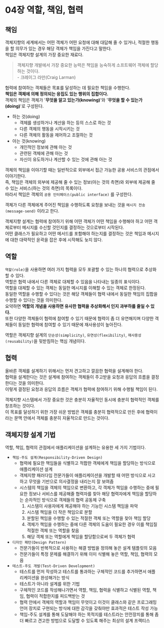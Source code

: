 # 04장 역할, 책임, 협력

## 책임

객체지향의 세계에서는 어떤 객체가 어떤 요청에 대해 대답해 줄 수 있거나, 적절한 행동을 할 의무가 있는 경우 해당 객체가 책임을 가진다고 말한다.  
책임은 객체지향 설계의 가장 중요한 재료다.

> 객체지향 개발에서 가장 중요한 능력은 책임을 능숙하게 소프트웨어 객체에 할당하는 것이다.  
> \- 크레이그 라만(Craig Larman)

협력에 참여하는 객체들은 목표를 달성하는 데 필요한 책임을 수행한다.  
**책임은 객체에 의해 정의되는 응집도 있는 행위의 집합이다.**  
객체의 책임은 객체가 '**무엇을 알고 있는가(knowing)**'와 '**무엇을 할 수 있는가(doing)**'로 구성된다.

- 하는 것(doing)
  - 객체를 생성하거나 계산을 하는 등의 스스로 하는 것
  - 다른 객체의 행동을 시작시키는 것
  - 다른 객체의 활동을 제어하고 조절하는 것
- 아는 것(knowing)
  - 개인적인 정보에 관해 아는 것
  - 관련된 객체에 관해 아는 것
  - 자신이 유도하거나 계산할 수 있는 것에 관해 아는 것

객체의 책임을 이야기할 때는 일반적으로 외부에서 접근 가능한 공용 서비스의 관점에서 이야기한다.  
즉, 책임은 객체의 외부에 제공해 줄 수 있는 정보(아는 것의 측면)와 외부에 제공해 줄 수 있는 서비스(하는 것의 측면)의 목록이다.  
따라서 책임은 객체의 `공용 인터페이스(public interface)` 를 구성한다.

객체가 다른 객체에게 주어진 책임을 수행하도록 요청을 보내는 것을 `메시지 전송(message-send)` 이라고 한다.

객체지향 설계는 협력에 참여하기 위해 어떤 객체가 어떤 책임을 수행해야 하고 어떤 객체로부터 메시지를 수신할 것인지를 결정하는 것으로부터 시작된다.  
어떤 클래스가 필요하고 어떤 메서드를 포함해야 하는지를 결정하는 것은 책임과 메시지에 대한 대략적인 윤곽을 잡은 후에 시작해도 늦지 않다.

## 역할

`역할(role)`을 사용하면 여러 가지 협력을 모두 포괄할 수 있는 하나의 협력으로 추상화할 수 있다.  
역할은 협력 내에서 다른 객체로 대체할 수 있음을 나타내는 일종의 표식이다.  
역할을 대체할 수 있는 객체는 동일한 메시지를 이해할 수 있는 객체로 한정된다.  
동일한 역할을 수행할 수 있다는 것은 해당 객체들이 협력 내에서 동일한 책임의 집합을 수행할 수 있다는 것을 의미한다.  
요약하면 **역할의 개념을 사용하면 유사한 협력을 추상화해서 인지 과부하를 줄일 수 있다.**  
또한 다양한 객체들이 협력에 참여할 수 있기 때문에 협력이 좀 더 유연해지며 다양한 객체들이 동일한 협력에 참여할 수 있기 때문에 재사용성이 높아진다.

역할은 객체지향 설계의 `단순성(simplicity)`, `유연성(flexibility)`, `재사용성(reusability)`을 뒷받침하는 핵심 개념이다.

## 협력

올바른 객체를 설계하기 위해서는 먼저 견고하고 깔끔한 협력을 설계해야 한다.  
협력을 설계한다는 것은 설계에 참여하는 객체들이 주고받을 요청과 응답의 흐름을 결정한다는 것을 의미한다.  
이렇게 결정된 요청과 응답의 흐름은 객체가 협력에 참여하기 위해 수행될 책임이 된다.

객체지향 시스템에서 가장 중요한 것은 충분히 자율적인 동시에 충분히 협력적인 객체를 창조하는 것이다.  
이 목표를 달성하기 위한 가장 쉬운 방법은 객체를 충분히 협력적으로 만든 후에 협력이라는 문맥 안에서 객체를 충분히 자율적으로 만드는 것이다.

## 객체지향 설계 기법

역할, 책임, 협력의 관점에서 애플리케이션을 설계하는 유용한 세 가지 기법이다.

- `책임-주도 설계(Responsibility-Driven Design)`
  - 협력에 필요한 책임들을 식별하고 적합한 객체에게 책임을 할당하는 방식으로 애플리케이션 설계
  - 객체지향 패러다임 전문가들이 애플리케이션을 개발할 때 어떤 방식으로 사고하고 무엇을 기반으로 의사결정을 내리는지 잘 보여줌
  - 시스템의 책임을 객체의 책임으로 변환하고, 각 객체가 책임을 수행하는 중에 필요한 정보나 서비스를 제공해줄 협력자를 찾아 해당 협력자에게 책임을 할당하는 순차적인 방식으로 객체들의 협력 공동체 구축
    1. 시스템이 사용자에게 제공해야 하는 기능인 시스템 책임을 파악
    2. 시스템 책임을 더 작은 책임으로 분할
    3. 분할된 책임을 수행할 수 있는 적절한 객체 또는 역할을 찾아 책임 할당
    4. 객체가 책임을 수행하는 중에 다른 객체의 도움이 필요한 경우 이를 책임질 적절한 객체 또는 역할을 찾음
    5. 해당 객체 또는 역할에게 책임을 할당함으로써 두 객체가 협력
- `디자인 패턴(Design Pattern)`
  - 전문가들이 반복적으로 사용하는 해결 방법을 정의해 놓은 설계 템플릿의 모음
  - 전문가들이 특정 문제를 해결하기 위해 이미 식별해 놓은 역할, 책임, 협력의 모음
- `테스트-주도 개발(Test-Driven Development)`
  - 테스트를 먼저 작성하고 테스트를 통과하는 구체적인 코드를 추가하면서 애플리케이션을 완성해가는 방식
  - 테스트가 아니라 설계를 위한 기법
  - 구체적인 코드를 작성해나가면서 역할, 책임, 협력을 식별하고 식별된 역할, 책임, 협력이 적합한지를 피드백받는 것
  - 협력 안에서 객체의 역할과 책임이 무엇이고 이것이 클래스와 같은 프로그래밍 언어 장치로 구현되는 방식에 대한 감각을 갖춰야만 효과적은 테스트 작성 가능
  - 책임-주도 설계를 통해 도달해야 하는 목적지를 테스트라는 안전장치를 통해 좀 더 빠르고 견고한 방법으로 도달할 수 있도록 해주는 최상의 설계 프랙티스
